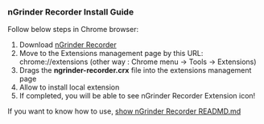 ### nGrinder Recorder Install Guide

Follow below steps in Chrome browser:

1. Download [nGrinder Recorder](ngrinder-recorder-1.0.crx)
2. Move to the Extensions management page by this URL: chrome://extensions
(other way : Chrome menu -> Tools -> Extensions)
3. Drags the **ngrinder-recorder.crx** file into the extensions management page
4. Allow to install local extension
5. If completed, you will be able to see nGrinder Recorder Extension icon!

If you want to know how to use, [show nGrinder Recorder READMD.md](https://github.com/naver/ngrinder/blob/master/ngrinder-recorder/README.md#ngrinder-recorder-chrome-extension)
